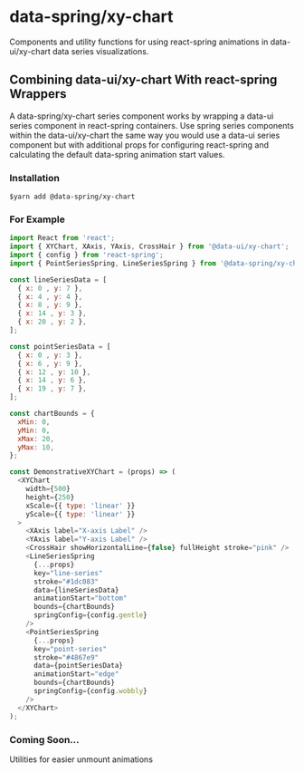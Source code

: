 # data-spring/xy-chart
Components and utility functions for using react-spring animations in data-ui/xy-chart data series visualizations.

## Combining data-ui/xy-chart With react-spring Wrappers
A data-spring/xy-chart series component works by wrapping a data-ui series component in react-spring containers. Use spring series components within the data-ui/xy-chart the same way you would use a data-ui series component but with additional props for configuring react-spring and calculating the default data-spring animation start values.

### Installation
```
$yarn add @data-spring/xy-chart
```

### For Example
```javascript
import React from 'react';
import { XYChart, XAxis, YAxis, CrossHair } from '@data-ui/xy-chart';
import { config } from 'react-spring';
import { PointSeriesSpring, LineSeriesSpring } from '@data-spring/xy-chart';

const lineSeriesData = [
  { x: 0 , y: 7 },
  { x: 4 , y: 4 },
  { x: 8 , y: 9 },
  { x: 14 , y: 3 },
  { x: 20 , y: 2 },
];

const pointSeriesData = [
  { x: 0 , y: 3 },
  { x: 6 , y: 9 },
  { x: 12 , y: 10 },
  { x: 14 , y: 6 },
  { x: 19 , y: 7 },
];

const chartBounds = {
  xMin: 0,
  yMin: 0,
  xMax: 20,
  yMax: 10,
};

const DemonstrativeXYChart = (props) => (
  <XYChart
    width={500}
    height={250}
    xScale={{ type: 'linear' }}
    yScale={{ type: 'linear' }}
  >
    <XAxis label="X-axis Label" />
    <YAxis label="Y-axis Label" />
    <CrossHair showHorizontalLine={false} fullHeight stroke="pink" />
    <LineSeriesSpring
      {...props}
      key="line-series"
      stroke="#1dc083"
      data={lineSeriesData}
      animationStart="bottom"
      bounds={chartBounds}
      springConfig={config.gentle}
    />
    <PointSeriesSpring
      {...props}
      key="point-series"
      stroke="#4867e9"
      data={pointSeriesData}
      animationStart="edge"
      bounds={chartBounds}
      springConfig={config.wobbly}
    />
  </XYChart>
);

```

### Coming Soon...
Utilities for easier unmount animations
